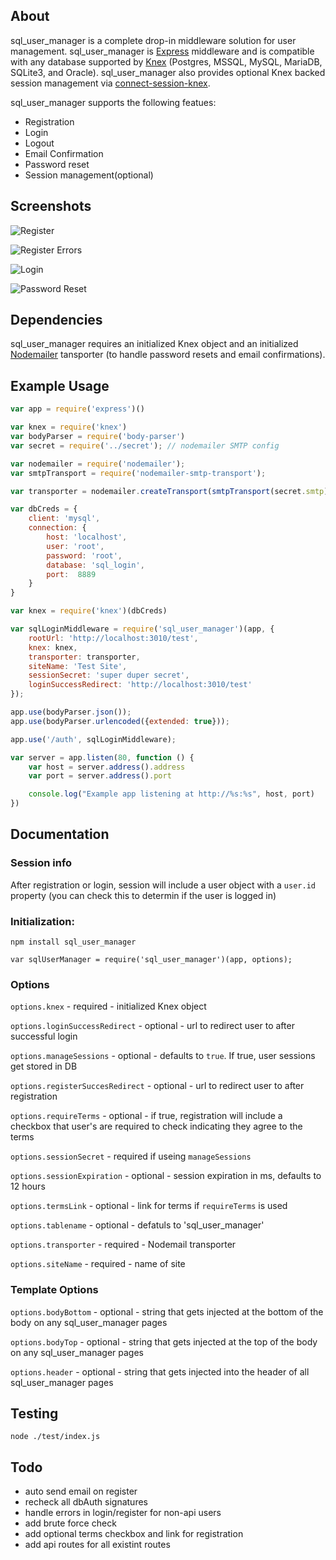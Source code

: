 ## About

sql_user_manager is a complete drop-in middleware solution for user management. sql_user_manager is [Express](https://expressjs.com/) middleware and is compatible with any database supported by [Knex](http://knexjs.org/) (Postgres, MSSQL, MySQL, MariaDB, SQLite3, and Oracle). sql_user_manager also provides optional Knex backed session management via [connect-session-knex](https://github.com/llambda/connect-session-knex).

sql_user_manager supports the following featues:
* Registration
* Login
* Logout
* Email Confirmation
* Password reset
* Session management(optional)

## Screenshots

![Register](/lib/screenshots/register.png?raw=true "Register")

![Register Errors](/lib/screenshots/register-error.png?raw=true "Register")

![Login](/lib/screenshots/login.png?raw=true "Login")

![Password Reset](/lib/screenshots/password-reset.png?raw=true "Password Reset")

## Dependencies
sql_user_manager requires an initialized Knex object and an initialized [Nodemailer](https://github.com/nodemailer/nodemailer) tansporter (to handle password resets and email confirmations).

## Example Usage

```javascript
var app = require('express')()

var knex = require('knex')
var bodyParser = require('body-parser')
var secret = require('../secret'); // nodemailer SMTP config

var nodemailer = require('nodemailer');
var smtpTransport = require('nodemailer-smtp-transport');

var transporter = nodemailer.createTransport(smtpTransport(secret.smtp));

var dbCreds = {
    client: 'mysql',
    connection: {
        host: 'localhost',
        user: 'root',
        password: 'root',
        database: 'sql_login',
        port:  8889
    }
}

var knex = require('knex')(dbCreds)

var sqlLoginMiddleware = require('sql_user_manager')(app, {
    rootUrl: 'http://localhost:3010/test',
    knex: knex,
    transporter: transporter,
    siteName: 'Test Site',
    sessionSecret: 'super duper secret',
    loginSuccessRedirect: 'http://localhost:3010/test'
});

app.use(bodyParser.json());
app.use(bodyParser.urlencoded({extended: true}));

app.use('/auth', sqlLoginMiddleware);

var server = app.listen(80, function () {
    var host = server.address().address
    var port = server.address().port

    console.log("Example app listening at http://%s:%s", host, port)
})

```

## Documentation

### Session info

After registration or login, session will include a user object with a `user.id` property (you can check this to determin if the user is logged in)

### Initialization:

`npm install sql_user_manager`

`var sqlUserManager = require('sql_user_manager')(app, options);`

### Options

`options.knex` - required - initialized Knex object

`options.loginSuccessRedirect` - optional - url to redirect user to after successful login

`options.manageSessions` - optional - defaults to `true`. If true, user sessions get stored in DB

`options.registerSuccesRedirect` - optional - url to redirect user to after registration

`options.requireTerms` - optional - if true, registration will include a checkbox that user's are required to check indicating they agree to the terms

`options.sessionSecret` - required if useing `manageSessions`

`options.sessionExpiration` - optional - session expiration in ms, defaults to 12 hours

`options.termsLink` - optional - link for terms if `requireTerms` is used

`options.tablename` - optional - defatuls to 'sql_user_manager'

`options.transporter` - required - Nodemail transporter

`options.siteName` - required - name of site

### Template Options

`options.bodyBottom` - optional - string that gets injected at the bottom of the body on any sql_user_manager pages

`options.bodyTop` - optional - string that gets injected at the top of the body on any sql_user_manager pages

`options.header` - optional - string that gets injected into the header of all sql_user_manager pages

## Testing

`node ./test/index.js`

## Todo
* auto send email on register
* recheck all dbAuth signatures
* handle errors in login/register for non-api users
* add brute force check
* add optional terms checkbox and link for registration
* add api routes for all existint routes